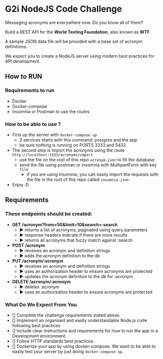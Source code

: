 # G2i NodeJS Code Challenge

Messaging acronyms are everywhere now. Do you know all of them?

Build a REST API for the **World Texting Foundation**, also known as **WTF**.

A sample JSON data file will be provided with a base set of acronym definitions.

We expect you to create a NodeJS server using modern best practices for API development.


## How to RUN 

### Requirements to run
- Docker
- Docker-compose
- Insomnia or Postman to use the routes
### How to be able to use ?
- First up the server with `docker-compose up`
  - 2 services starts with this command: postgres and the app
  - be sure nothing is running on PORTS 3333 and 5432
- The second step is import the acronyms using the route `http://localhost:3333/acronyms/import`
  - use the file on the root of this repo `acronym.json` to fill the database
  - send the file using postman or insomnia with MultipartForm with key `file`
    - if you are using Insomnia, you can easily import the requests with the file in the root of this repo called `insomnia.json`
- Enjoy :D
## Requirements

### These endpoints should be created:

- **GET /acronym?from=50&limit=10&search=:search**
  - ▶ returns a list of acronyms, paginated using query parameters
  - ▶ response headers indicate if there are more results
  - ▶ returns all acronyms that fuzzy match against :search
- **POST /acronym**
  - ▶ receives an acronym and definition strings
  - ▶ adds the acronym definition to the db
- **PUT /acronym/:acronym**
  - ▶ receives an acronym and definition strings
  - ▶ uses an authorization header to ensure acronyms are protected
  - ▶ updates the acronym definition to the db for :acronym
- **DELETE /acronym/:acronym**
  - ▶ deletes :acronym
  - ▶ uses an authorization header to ensure acronyms are protected

### What Do We Expect From You

- [] Complete the challenge requirements stated above. 
- [] Implement an organised and easily understandable Node.js code following best practices
- [] Include clear instructions and requirements for how to run the app in a Development environment.
- [] Follow HTTP standards best practices. 
- [] Dockerize your app by using docker-compose. We want to be able to easily test your server by just doing `docker-compose up`. 
